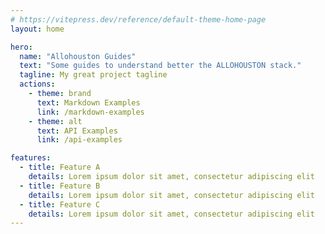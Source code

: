 ```yaml
---
# https://vitepress.dev/reference/default-theme-home-page
layout: home

hero:
  name: "Allohouston Guides"
  text: "Some guides to understand better the ALLOHOUSTON stack."
  tagline: My great project tagline
  actions:
    - theme: brand
      text: Markdown Examples
      link: /markdown-examples
    - theme: alt
      text: API Examples
      link: /api-examples

features:
  - title: Feature A
    details: Lorem ipsum dolor sit amet, consectetur adipiscing elit
  - title: Feature B
    details: Lorem ipsum dolor sit amet, consectetur adipiscing elit
  - title: Feature C
    details: Lorem ipsum dolor sit amet, consectetur adipiscing elit
---
```


